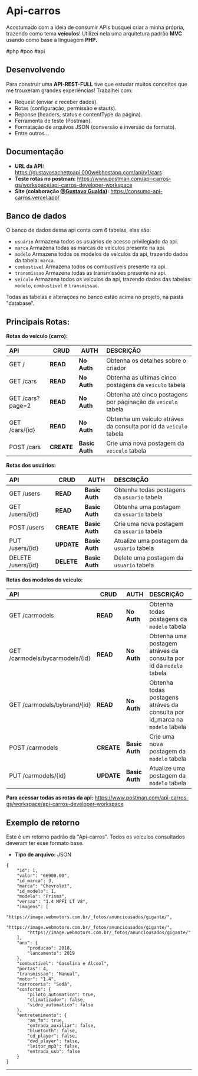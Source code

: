 # Api-carros
Acostumado com a ideia de consumir APIs busquei criar a minha própria, trazendo como tema __veículos__! Utilizei nela uma arquitetura padrão __MVC__ usando como base a linguagem __PHP.__

#php #poo #api

## Desenvolvendo
Para construir uma __API-REST-FULL__ tive que estudar muitos conceitos que me trouxeram grandes experiências! Trabalhei com: 

* Request (enviar e receber dados).
* Rotas (configuração, permissão e stauts).
* Reponse (headers, status e contentType da página).
* Ferramenta de teste (Postman).
* Formatação de arquivos JSON (conversão e inversão de formato).
* Entre outros...

## Documentação
* __URL da API:__ https://gustavosachettoapi.000webhostapp.com/api/v1/cars
* __Teste rotas no postman:__ https://www.postman.com/api-carros-gs/workspace/api-carros-developer-workspace
* __Site (colaboração [@Gustavo Gualda](https://github.com/iCrowleySHR)):__ https://consumo-api-carros.vercel.app/

## Banco de dados
O banco de dados dessa api conta com 6 tabelas, elas são: 
* `usuário` Armazena todos os usuários de acesso privilegiado da api.
* `marca` Armazena todas as marcas de veículos presente na api.
* `modelo` Armazena todos os modelos de veículos da api, trazendo dados da tabela: `marca`.
* `combustivel` Armazena todos os combustíveis presente na api.
* `transmissao` Armazena todas as transmissões presente na api.
* `veiculo` Armazena todos os veículos da api, trazendo dados das tabelas: `modelo`, `combustivel` e `transmissao`.

Todas as tabelas e alterações no banco estão acima no projeto, na pasta "database".

## Principais Rotas:
__Rotas do veículo (carro):__

| API                | CRUD           | AUTH               | DESCRIÇÃO                                                                   |
| :----------        | -------------- | ------------------ | :-------------------------------------------------------------------------- |
| GET /              | __READ__       | __No Auth__        | Obtenha os detalhes sobre o criador                                         |
| GET /cars          | __READ__       | __No Auth__        | Obtenha as ultimas cinco postagens da `veiculo` tabela                      |
| GET /cars?page=2   | __READ__       | __No Auth__        | Obtenha até cinco postagens por páginação da `veiculo` tabela               |
| GET /cars/{id}     | __READ__       | __No Auth__        | Obtenha um veículo atráves da consulta por id da `veiculo` tabela           |
| POST /cars         | __CREATE__     | __Basic Auth__     | Crie uma nova postagem da `veiculo` tabela                                  |

__Rotas dos usuários:__

| API                    | CRUD           | AUTH               | DESCRIÇÃO                                                                   |
| :----------            | -------------- | ------------------ | :-------------------------------------------------------------------------- |
| GET /users          	 | __READ__       | __Basic Auth__     | Obtenha todas postagens da `usuario` tabela                     	     |
| GET /users/{id}     	 | __READ__       | __Basic Auth__     | Obtenha uma postagem da `usuario` tabela          			     |
| POST /users            | __CREATE__     | __Basic Auth__     | Crie uma nova postagem da `usuario` tabela                                  |
| PUT /users/{id}        | __UPDATE__     | __Basic Auth__     | Atualize uma postagem da `usuario` tabela                                   |
| DELETE /users/{id}     | __DELETE__     | __Basic Auth__     | Delete uma postagem da `usuario` tabela                                     |

__Rotas dos modelos do veículo:__

| API                              | CRUD           | AUTH               | DESCRIÇÃO                                                                      |
| :----------         		   | -------------- | ------------------ | :--------------------------------------------------------------------------    |
| GET /carmodels          	   | __READ__       | __No Auth__        | Obtenha todas postagens da `modelo` tabela                     	          |
| GET /carmodels/bycarmodels/{id}  | __READ__       | __No Auth__        | Obtenha uma postagem atráves da consulta por id da `modelo` tabela             |
| GET /carmodels/bybrand/{id}      | __READ__       | __No Auth__        | Obtenha todas postagens atráves da consulta por id_marca na `modelo` tabela    |
| POST /carmodels                  | __CREATE__     | __Basic Auth__     | Crie uma nova postagem da `modelo` tabela                                      |
| PUT /carmodels/{id}              | __UPDATE__     | __Basic Auth__     | Atualize uma postagem da `modelo` tabela                                       | 

__Para acessar todas as rotas da api:__ https://www.postman.com/api-carros-gs/workspace/api-carros-developer-workspace

## Exemplo de retorno
Este é um retorno padrão da "Api-carros". Todos os veículos consultados deveram ter esse formato base.
* __Tipo de arquivo:__ JSON

```
{
	"id": 1,
	"valor": "66900.00",
	"id_marca": 3,
	"marca": "Chevrolet",
	"id_modelo": 1,
	"modelo": "Prisma",
	"versao": "1.4 MPFI LT V8",
	"imagens": [
		"https://image.webmotors.com.br/_fotos/anunciousados/gigante/",
		"https://image.webmotors.com.br/_fotos/anunciousados/gigante/",
		"https://image.webmotors.com.br/_fotos/anunciousados/gigante/"
	],
	"ano": {
		"producao": 2018,
		"lancamento": 2019
	},
	"combustivel": "Gasolina e Álcool",
	"portas": 4,
	"transmissao": "Manual",
	"motor": "1.4",
	"carroceria": "Sedã",
	"conforto": {
		"piloto_automatico": true,
		"climatizador": false,
		"vidro_automatico": false
	},
	"entretenimento": {
		"am_fm": true,
		"entrada_auxiliar": false,
		"bluetooth": false,
		"cd_player": false,
		"dvd_player": false,
		"leitor_mp3": false,
		"entrada_usb": false
	}
}
```

********************************
